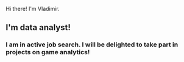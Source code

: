 Hi there! I'm Vladimir.

## I'm data analyst!
### I am in active job search. I will be delighted to take part in projects on game analytics!

<!--
**Strangervl/Strangervl** is a ✨ _special_ ✨ repository because its `README.md` (this file) appears on your GitHub profile.
-->
